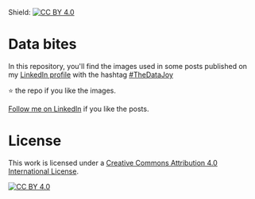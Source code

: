 Shield: [![CC BY 4.0][cc-by-shield]][cc-by]

# Data bites

In this repository, you'll find the images used in some posts published on my [LinkedIn profile](https://www.linkedin.com/in/andreagioia/) with the hashtag [#TheDataJoy](https://www.linkedin.com/feed/hashtag/?keywords=thedatajoy)

⭐ the repo if you like the images. 

[Follow me on LinkedIn](https://www.linkedin.com/comm/mynetwork/discovery-see-all?usecase=PEOPLE_FOLLOWS&followMember=andreagioia) if you like the posts.

# License
This work is licensed under a
[Creative Commons Attribution 4.0 International License][cc-by].

[![CC BY 4.0][cc-by-image]][cc-by]

[cc-by]: http://creativecommons.org/licenses/by/4.0/
[cc-by-image]: https://i.creativecommons.org/l/by/4.0/88x31.png
[cc-by-shield]: https://img.shields.io/badge/License-CC%20BY%204.0-lightgrey.svg
